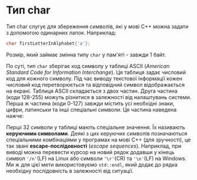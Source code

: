 # Тип char

Тип char слугує для збереження символів, які у мові С++ можна задати з допомогою одинарних лапок. Наприклад:

```cpp
char firstLetterInAlphabet{'a'};
```

Розмір, який займає змінна типу `char` у пам'яті - завжди 1 байт.

По суті, тип `char` зберігає код символу у таблиці ASCII \(_American Standard Code for Information Interchange_\). Ця таблиця задає числовий код для кожного символу. Під час виводу текстової інформації кожен числовий код перетворюється та відповідний символ відображається на екрані. Таблиця ASCII складається з двох частин. Друга частина \(коди 128-255\) можуть різнитися в залежності від налаштувань системи. Перша ж частина \(коди 0-127\) завжди містить усі необхідні знаки, цифри, латинськи та інші спеціальні символи. Ця частина наведена нажче:



Перші 32 символи у таблиці мають спеціальне значення. Їх називають **керуючими символами**. Деякі з цих керуючих символів позначаються спеціальними комбінаціями у програмах на мові С++ \(для зручності\), це так звані **escape-послідовності** \(_escape sequences_\). Наприклад, при виводі можна перевести курсор на новий рядок додавши у кінець символ `'/n'`\(LF\) на Linux або символи `'\r'`\(CR\) та `'\n'`\(LF\) на Windows. Ми ж для цієї мети використовуємо `std::endl`, який додає до рядка необхідну послідовність в залежності від ситуації.

